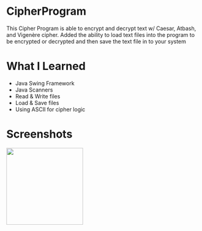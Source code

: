 # CipherProgram
This Cipher Program is able to encrypt and decrypt text w/ Caesar, Atbash, and Vigenère cipher. Added the ability to load text files into the program to be encrypted or decrypted and then save the text file in to your system

# What I Learned 
- Java Swing Framework 
- Java Scanners
- Read & Write files
- Load & Save files
- Using ASCII for cipher logic

# Screenshots 
<img src="Screenshots/main_menu.PNG" height="200">
